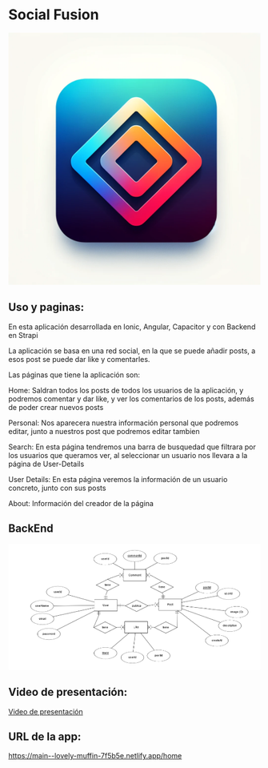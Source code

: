 # Social Fusion
![Logo de Social Fusion](/src/assets/images/logoSF.png)
## Uso y paginas:
En esta aplicación desarrollada en Ionic, Angular, Capacitor y con Backend en Strapi

La aplicación se basa en una red social, en la que se puede añadir posts, a esos post se puede dar like y comentarles. 

Las páginas que tiene la aplicación son:  

Home: Saldran todos los posts de todos los usuarios de la aplicación, y podremos comentar y dar like, y ver los comentarios de los posts, además de poder crear nuevos posts  

Personal: Nos aparecera nuestra información personal que podremos editar, junto a nuestros post que podremos editar tambien  

Search: En esta página tendremos una barra de busquedad que filtrara por los usuarios que queramos ver, al seleccionar un usuario nos llevara a la página de User-Details  

User Details: En esta página veremos la información de un usuario concreto, junto con sus posts

About: Información del creador de la página   
## BackEnd
![Base de datos](/src/assets/images/bbdd.png)

## Video de presentación:
[Video de presentación](https://youtu.be/36h2kJG6l7A?si=KfGlpPYuhnMDSw1h)

## URL  de la app:
https://main--lovely-muffin-7f5b5e.netlify.app/home
